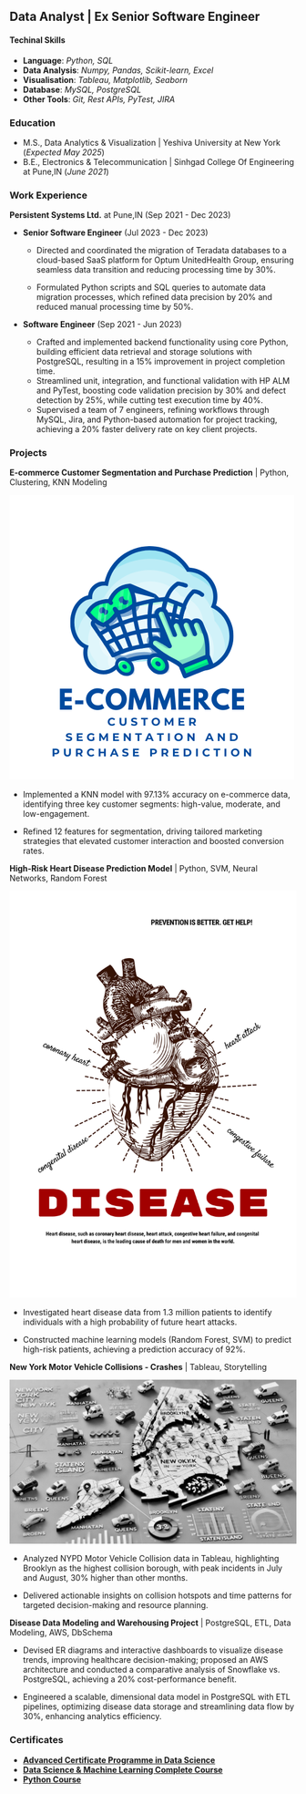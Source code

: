 ## Data Analyst | Ex Senior Software Engineer

#### Techinal Skills

- __Language__: _Python, SQL_
- __Data Analysis__: _Numpy, Pandas, Scikit-learn, Excel_
- __Visualisation__: _Tableau, Matplotlib, Seaborn_
- __Database__: _MySQL, PostgreSQL_
- __Other Tools__: _Git, Rest APIs, PyTest, JIRA_

### Education

- M.S., Data Analytics & Visualization | Yeshiva University at New York (_Expected May 2025_)
- B.E., Electronics & Telecommunication | Sinhgad College Of Engineering at Pune,IN (_June 2021_)

### Work Experience

__Persistent Systems Ltd.__ at Pune,IN (Sep 2021 - Dec 2023) 

- __Senior Software Engineer__ (Jul 2023 - Dec 2023)
  
    - Directed and coordinated the migration of Teradata databases to a cloud-based SaaS platform for Optum UnitedHealth Group, ensuring seamless data transition and reducing processing time by 30%.

    - Formulated Python scripts and SQL queries to automate data migration processes, which refined data precision by 20% and reduced manual processing time by 50%.


- __Software Engineer__ (Sep 2021 - Jun 2023)
  
    - Crafted and implemented backend functionality using core Python, building efficient data retrieval and storage solutions with PostgreSQL, resulting in a 15% improvement in project completion time.
    - Streamlined unit, integration, and functional validation with HP ALM and PyTest, boosting code validation precision by 30% and defect detection by 25%, while cutting test execution time by 40%.
    - Supervised a team of 7 engineers, refining workflows through MySQL, Jira, and Python-based automation for project tracking, achieving a 20% faster delivery rate on key client projects.

### Projects

__E-commerce Customer Segmentation and Purchase Prediction__ | Python, Clustering, KNN Modeling

![Image](assests/img/Img2.png)

  - Implemented a KNN model with 97.13% accuracy on e-commerce data, identifying three key customer segments: high-value, moderate, and low-engagement.
    
  - Refined 12 features for segmentation, driving tailored marketing strategies that elevated customer interaction and boosted conversion rates.
    
__High-Risk Heart Disease Prediction Model__ | Python, SVM, Neural Networks, Random Forest

![Image](assests/img/Img3.png)

  - Investigated heart disease data from 1.3 million patients to identify individuals with a high probability of future heart attacks.
    
  - Constructed machine learning models (Random Forest, SVM) to predict high-risk patients, achieving a prediction accuracy of 92%.
    
__New York Motor Vehicle Collisions - Crashes__ | Tableau, Storytelling

![Image](assests/img/Img4.png)

  - Analyzed NYPD Motor Vehicle Collision data in Tableau, highlighting Brooklyn as the highest collision borough, with peak incidents in July and August, 30% higher than other months.
    
  - Delivered actionable insights on collision hotspots and time patterns for targeted decision-making and resource planning.
    
__Disease Data Modeling and Warehousing Project__ | PostgreSQL, ETL, Data Modeling, AWS, DbSchema

   - Devised ER diagrams and interactive dashboards to visualize disease trends, improving healthcare decision-making; proposed an AWS architecture and conducted a comparative analysis of Snowflake vs. PostgreSQL, achieving a 20% cost-performance benefit.

   - Engineered a scalable, dimensional data model in PostgreSQL with ETL pipelines, optimizing disease data storage and streamlining data flow by 30%, enhancing analytics efficiency.


### Certificates
- __[Advanced Certificate Programme in Data Science](https://drive.google.com/file/d/1wltgkRMW5-5fFnvsRgAATs6TtpYo8xjR/view?usp=sharing)__ 
- __[Data Science & Machine Learning Complete Course](https://drive.google.com/file/d/1BbegvanPHj9RAxxCY-mrm964ISwlwHjX/view?usp=sharing)__
- __[Python Course](https://drive.google.com/file/d/19WKXChrpBW_6eJjkZAMT8SXBf9eDMh0x/view?usp=sharing)__
